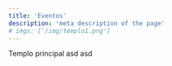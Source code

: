 ```yaml
---
title: 'Eventos'
description: 'meta description of the page'
# imgs: ['/img/templo1.png']
---
```

Templo principal asd asd